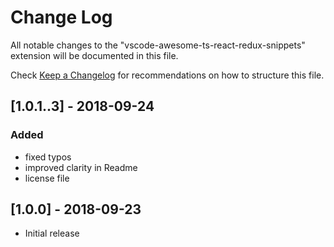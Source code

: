 # Change Log
All notable changes to the "vscode-awesome-ts-react-redux-snippets" extension will be documented in this file.

Check [Keep a Changelog](http://keepachangelog.com/) for recommendations on how to structure this file.

## [1.0.1..3] - 2018-09-24
### Added
- fixed typos
- improved clarity in Readme
- license file

## [1.0.0] - 2018-09-23
- Initial release